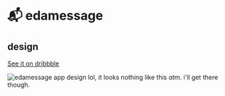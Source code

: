 # 📬 edamessage
## design
[See it on dribbble](https://dribbble.com/shots/18324922--edamessage-Messenger-Dashboard-Web-App)

![edamessage app design](https://user-images.githubusercontent.com/71940927/197886355-96636f59-719b-49b3-adf9-3bdc7c822611.png)
lol, it looks nothing like this *atm*. i'll get there though.
